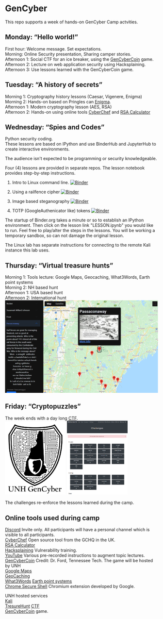 # GenCyber
This repo supports a week of hands-on GenCyber Camp actvities.

## Monday: “Hello world!”
First hour: Welcome message. Set expectations.  
Morning: Online Security presentation, Sharing camper stories.  
Afternoon 1:  Social CTF for an ice breaker, using the [GenCyberCoin](https://github.com/vitalyford/gencybercoin) game.   
Afternoon 2: Lecture on web application security using Hacksplaining.  
Afternoon 3: Use lessons learned with the GenCyberCoin game.  

## Tuesday: “A history of secrets”
Morning 1: Cryptography history lessons (Caesar, Vigenere, Enigma)  
Morning 2: Hands-on based on Pringles can [Enigma](https://cyber.org/enigma).   
Afternoon 1: Modern cryptography lesson (AES, RSA)  
Afternoon 2: Hands-on using online tools [CyberChef](https://gchq.github.io/CyberChef/) and [RSA Calculator](https://www.cs.drexel.edu/~jpopyack/IntroCS/HW/RSAWorksheet.html)  

## Wednesday: “Spies and Codes”
Python security coding.  
These lessons are based on IPython and use BinderHub and JupyterHub to create interactive environments.  

The audience isn't expected to be programming or security knowledgeable.

Four (4) lessons are provided in separate repos.  The lesson notebook provides step-by-step instructions.

1) Intro to Linux command line.  [![Binder](https://mybinder.org/badge_logo.svg)](https://mybinder.org/v2/gh/kengraf/LinuxCommand/HEAD)

2) Using a railfence cipher [![Binder](https://mybinder.org/badge_logo.svg)](https://mybinder.org/v2/gh/kengraf/Railfence/HEAD)

3) Image based steganography [![Binder](https://mybinder.org/badge_logo.svg)](https://mybinder.org/v2/gh/kengraf/Steganography/HEAD)

4) TOTP (GoogleAuthenicator like) tokens [![Binder](https://mybinder.org/badge_logo.svg)](https://mybinder.org/v2/gh/kengraf/TOTP/HEAD)

The startup of Binder.org takes a minute or so to establish an IPython
environment.  Then click on the lesson link "LESSON.ipynb" you would like to run.  Feel free to play/alter the steps
in the lessons.  You will be working a temporary sandbox, so can not damage the original lesson. 

The Linux lab has separate instructions for connecting to the remote Kali instance this lab uses. 
## Thursday: “Virtual treasure hunts”
Morning 1:  Tools lecture:  Google Maps, Geocaching, What3Words, Earth point systems  
Morning 2:  NH based hunt   
Afternoon 1: USA based hunt  
Afternoon 2: International hunt  
<img src="nh-treasurehunt.png" alt="drawing" width="600"/>

## Friday: “Cryptopuzzles”

The week ends with a day long [CTF](http://ctf.cyber-unh.org). <br>
<img src="unh-gencyber.png" alt="drawing" width="200"/>
<img src="unh-gencyber-c.png" alt="drawing" width="200"/>

The challenges re-enforce the lessons learned during the camp.  


## Online tools used during camp
[Discord](https://discord.com/) Invite only.  All participants will have a personal channel which is visible to all participants.    
[CyberChef](https://gchq.github.io/CyberChef/) Open source tool from the GCHQ in the UK.  
[RSA Calculator](https://www.cs.drexel.edu/~jpopyack/IntroCS/HW/RSAWorksheet.html)  
[Hacksplaining](https://www.hacksplaining.com/lessons) Vulnerability training.  
[YouTube](https://youtube.com/) Various pre-recorded instructions to augment topic lectures.  
[GenCyberCoin](https://github.com/vitalyford/gencybercoin)  Credit: Dr. Ford, Tennessee Tech.  The game will be hosted by UNH  
[Google Maps](https://www.google.com/maps/)  
[GeoCaching](https://www.geocachingtoolbox.com/index.php)  
[What3Words](https://what3words.com/clip.apples.leap) 
[Earth point systems](https://www.earthpoint.us/Grids.aspx)  
[Chrome Secure Shell](https://chrome.google.com/webstore/detail/secure-shell-app/pnhechapfaindjhompbnflcldabbghjo) Chromium extension developed by Google.   

UNH hosted services  
[Kali](http://kali.cyber-unh.org)  
[TresureHunt](http://treasure.cyber-unh.org)
[CTF](http://ctf.cyber-unh.org/)  
[GenCyberCoin](http://coin.cyber-unh.org) game.  
